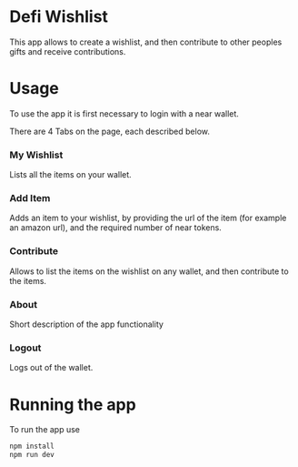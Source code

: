 # Defi Wishlist 
This app allows to create a wishlist, and then contribute to other peoples gifts and receive contributions. 

# Usage
To use the app it is first necessary to login with a near wallet.

There are 4 Tabs on the page, each described below. 

### My Wishlist 
Lists all the items on your wallet.

### Add Item
Adds an item to your wishlist, by providing the url of the item (for example an amazon url), and the required number of near tokens. 

### Contribute
Allows to list the items on the wishlist on any wallet, and then contribute to the items. 

### About
Short description of the app functionality

### Logout
Logs out of the wallet.


# Running the app 
To run the app use

```sh
npm install
npm run dev
```
